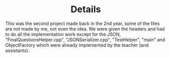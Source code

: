 <h1 align="center">
  Details
</h2>

This was the second project made back in the 2nd year, some of the files are not made by me, not even the idea. We were given the headers and had to do all the implementation work except for the JSON, "FinalQuestionsHelper.cpp", "JSONSerializer.cpp", "TestHelper", "main" and ObjectFactory which were already implemented by the teacher (and assistants).

